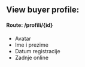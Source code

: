 ## View buyer profile:
#### Route: /profili/{id}

- Avatar
- Ime i prezime
- Datum registracije
- Zadnje online